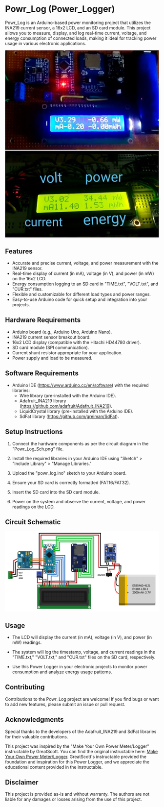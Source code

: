# Powr_Log (Power_Logger)

Powr_Log is an Arduino-based power monitoring project that utilizes the INA219 current sensor, a 16x2 LCD, and an SD card module. This project allows you to measure, display, and log real-time current, voltage, and energy consumption of connected loads, making it ideal for tracking power usage in various electronic applications.

![Powr Log](Powr_Log.jpg)
![Display Info](Display_Info.jpg)

## Features

- Accurate and precise current, voltage, and power measurement with the INA219 sensor.
- Real-time display of current (in mA), voltage (in V), and power (in mW) on the 16x2 LCD.
- Energy consumption logging to an SD card in "TIME.txt", "VOLT.txt", and "CUR.txt" files.
- Flexible and customizable for different load types and power ranges.
- Easy-to-use Arduino code for quick setup and integration into your projects.

## Hardware Requirements

- Arduino board (e.g., Arduino Uno, Arduino Nano).
- INA219 current sensor breakout board.
- 16x2 LCD display (compatible with the Hitachi HD44780 driver).
- SD card module (SPI communication).
- Current shunt resistor appropriate for your application.
- Power supply and load to be measured.

## Software Requirements

- Arduino IDE (https://www.arduino.cc/en/software) with the required libraries:
  - Wire library (pre-installed with the Arduino IDE).
  - Adafruit_INA219 library (https://github.com/adafruit/Adafruit_INA219).
  - LiquidCrystal library (pre-installed with the Arduino IDE).
  - SdFat library (https://github.com/greiman/SdFat).

## Setup Instructions

1. Connect the hardware components as per the circuit diagram in the "Powr_Log_Sch.png" file.

2. Install the required libraries in your Arduino IDE using "Sketch" > "Include Library" > "Manage Libraries."

3. Upload the "powr_log.ino" sketch to your Arduino board.

4. Ensure your SD card is correctly formatted (FAT16/FAT32).

5. Insert the SD card into the SD card module.

6. Power on the system and observe the current, voltage, and power readings on the LCD.

## Circuit Schematic

![Circuit Schematic](Powr_Log_Sch.png)

## Usage

- The LCD will display the current (in mA), voltage (in V), and power (in mW) readings.

- The system will log the timestamp, voltage, and current readings in the "TIME.txt," "VOLT.txt," and "CUR.txt" files on the SD card, respectively.

- Use this Power Logger in your electronic projects to monitor power consumption and analyze energy usage patterns.

## Contributing

Contributions to the Powr_Log project are welcome! If you find bugs or want to add new features, please submit an issue or pull request.

## Acknowledgments

Special thanks to the developers of the Adafruit_INA219 and SdFat libraries for their valuable contributions.

This project was inspired by the "Make Your Own Power Meter/Logger" instructable by GreatScott. You can find the original instructable here: [Make Your Own Power Meter/Logger](https://www.instructables.com/Make-Your-Own-Power-MeterLogger/). GreatScott's instructable provided the foundation and inspiration for this Power Logger, and we appreciate the educational content provided in the instructable.

## Disclaimer

This project is provided as-is and without warranty. The authors are not liable for any damages or losses arising from the use of this project.
